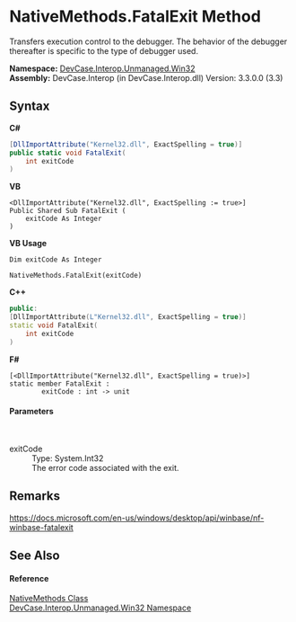 # NativeMethods.FatalExit Method 
 

Transfers execution control to the debugger. The behavior of the debugger thereafter is specific to the type of debugger used.

**Namespace:**&nbsp;<a href="N_DevCase_Interop_Unmanaged_Win32">DevCase.Interop.Unmanaged.Win32</a><br />**Assembly:**&nbsp;DevCase.Interop (in DevCase.Interop.dll) Version: 3.3.0.0 (3.3)

## Syntax

**C#**<br />
``` C#
[DllImportAttribute("Kernel32.dll", ExactSpelling = true)]
public static void FatalExit(
	int exitCode
)
```

**VB**<br />
``` VB
<DllImportAttribute("Kernel32.dll", ExactSpelling := true>]
Public Shared Sub FatalExit ( 
	exitCode As Integer
)
```

**VB Usage**<br />
``` VB Usage
Dim exitCode As Integer

NativeMethods.FatalExit(exitCode)
```

**C++**<br />
``` C++
public:
[DllImportAttribute(L"Kernel32.dll", ExactSpelling = true)]
static void FatalExit(
	int exitCode
)
```

**F#**<br />
``` F#
[<DllImportAttribute("Kernel32.dll", ExactSpelling = true)>]
static member FatalExit : 
        exitCode : int -> unit 

```


#### Parameters
&nbsp;<dl><dt>exitCode</dt><dd>Type: System.Int32<br />The error code associated with the exit.</dd></dl>

## Remarks
<a href="https://docs.microsoft.com/en-us/windows/desktop/api/winbase/nf-winbase-fatalexit" target="_blank">https://docs.microsoft.com/en-us/windows/desktop/api/winbase/nf-winbase-fatalexit</a>

## See Also


#### Reference
<a href="T_DevCase_Interop_Unmanaged_Win32_NativeMethods">NativeMethods Class</a><br /><a href="N_DevCase_Interop_Unmanaged_Win32">DevCase.Interop.Unmanaged.Win32 Namespace</a><br />